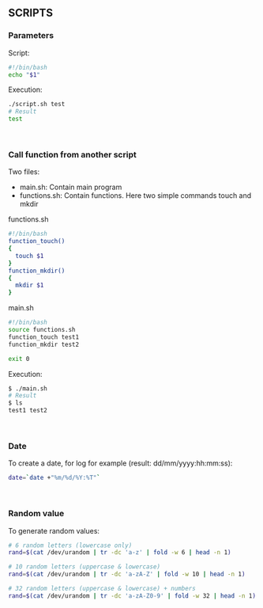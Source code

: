 ## SCRIPTS

### Parameters
Script:
```bash
#!/bin/bash
echo "$1"
```

Execution:
```bash
./script.sh test
# Result
test
```
<br/>


### Call function from another script
Two files:
* main.sh: Contain main program
* functions.sh: Contain functions. Here two simple commands touch and mkdir

functions.sh
```bash
#!/bin/bash
function_touch()
{
  touch $1
}
function_mkdir()
{
  mkdir $1
}
```

main.sh
```bash
#!/bin/bash
source functions.sh
function_touch test1
function_mkdir test2

exit 0
```

Execution:
```bash
$ ./main.sh
# Result
$ ls
test1 test2
```
<br/>


### Date
To create a date, for log for example (result: dd/mm/yyyy:hh:mm:ss):
```bash
date=`date +"%m/%d/%Y:%T"`
```
<br/>


### Random value
To generate random values:
```bash
# 6 random letters (lowercase only)
rand=$(cat /dev/urandom | tr -dc 'a-z' | fold -w 6 | head -n 1)

# 10 random letters (uppercase & lowercase)
rand=$(cat /dev/urandom | tr -dc 'a-zA-Z' | fold -w 10 | head -n 1)

# 32 random letters (uppercase & lowercase) + numbers
rand=$(cat /dev/urandom | tr -dc 'a-zA-Z0-9' | fold -w 32 | head -n 1)
```
<br/>
